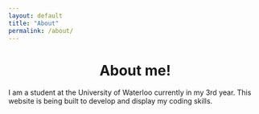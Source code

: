 ```yaml
---
layout: default
title: "About"
permalink: /about/
---
```


<div align = "center" style = "font-weight = bold;">
  <h1>About me!</h1>
</div>

<script src="https://cdnjs.cloudflare.com/ajax/libs/brython/3.9.0/brython.min.js">
</script>

<script type = "text/python" src = "brython_stdlib.js" id = "mainpy" ></script>



<body onload = "brython()">
<p id = "#body">I am a student at the University of Waterloo currently in my 3rd year. This website is being built to develop and display my coding skills.</p>
</body>

